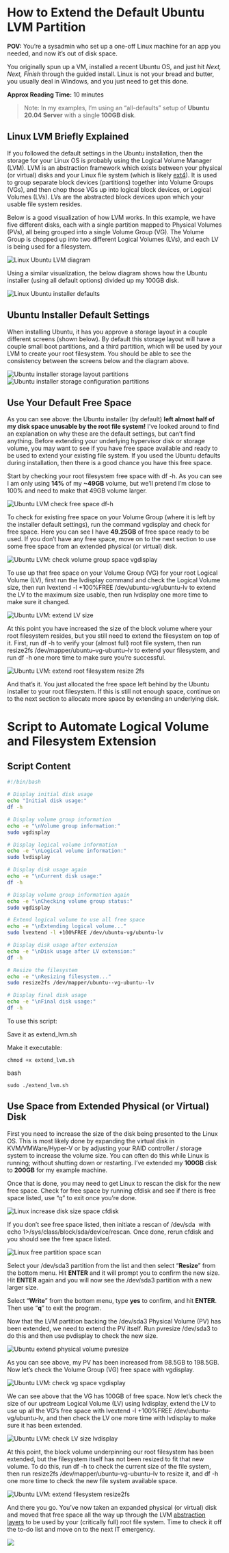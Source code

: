 # How to Extend the Default Ubuntu LVM Partition
**POV:** You’re a sysadmin who set up a one-off Linux machine for an app you needed, and now it’s out of disk space.

You originally spun up a VM, installed a recent Ubuntu OS, and just hit _Next, Next, Finish_ through the guided install. Linux is not your bread and butter, you usually deal in Windows, and you just need to get this done.

**Approx Reading Time:** 10 minutes

> Note: In my examples, I’m using an “all-defaults” setup of **Ubuntu 20.04 Server** with a single **100GB disk**.

Linux LVM Briefly Explained
---------------------------

If you followed the default settings in the Ubuntu installation, then the storage for your Linux OS is probably using the Logical Volume Manager (LVM). LVM is an abstraction framework which exists between your physical (or virtual) disks and your Linux file system (which is likely [ext4](https://en.wikipedia.org/wiki/Ext4)). It is used to group separate block devices (partitions) together into Volume Groups (VGs), and then chop those VGs up into logical block devices, or Logical Volumes (LVs). LVs are the abstracted block devices upon which your usable file system resides.

Below is a good visualization of how LVM works. In this example, we have five different disks, each with a single partition mapped to Physical Volumes (PVs), all being grouped into a single Volume Group (VG). The Volume Group is chopped up into two different Logical Volumes (LVs), and each LV is being used for a filesystem.

![Linux Ubuntu LVM diagram](https://packetpushers.net/wp-content/uploads/2021/11/1-linux-ubuntu-lvm-diagram.jpg)

Using a similar visualization, the below diagram shows how the Ubuntu installer (using all default options) divided up my 100GB disk.

![Linux Ubuntu installer defaults](https://packetpushers.net/wp-content/uploads/2021/11/2-linux-ubuntu-installer-defaults.jpg)

Ubuntu Installer Default Settings
---------------------------------

When installing Ubuntu, it has you approve a storage layout in a couple different screens (shown below). By default this storage layout will have a couple small boot partitions, and a third partition, which will be used by your LVM to create your root filesystem. You should be able to see the consistency between the screens below and the diagram above.

![Ubuntu installer storage layout partitions](https://packetpushers.net/wp-content/uploads/2021/11/3-ubuntu-installer-storage-layout-partitions.jpg)  
![Ubuntu installer storage configuration partitions](https://packetpushers.net/wp-content/uploads/2021/11/4-ubuntu-installer-storage-configuration-partitions.jpg)

Use Your Default Free Space
---------------------------

As you can see above: the Ubuntu installer (by default) **left almost half of my disk space unusable by the root file system!** I’ve looked around to find an explanation on why these are the default settings, but can’t find anything. Before extending your underlying hypervisor disk or storage volume, you may want to see if you have free space available and ready to be used to extend your existing file system. If you used the Ubuntu defaults during installation, then there is a good chance you have this free space.

Start by checking your root filesystem free space with df -h. As you can see I am only using **14%** of my **~49GB** volume, but we’ll pretend I’m close to 100% and need to make that 49GB volume larger.

![Ubuntu LVM check free space df-h](https://packetpushers.net/wp-content/uploads/2021/11/5-ubuntu-lvm-check-free-space-df-h.jpg)

To check for existing free space on your Volume Group (where it is left by the installer default settings), run the command vgdisplay and check for free space. Here you can see I have **49.25GB** of free space ready to be used. If you don’t have any free space, move on to the next section to use some free space from an extended physical (or virtual) disk.

![Ubuntu LVM: check volume group space vgdisplay](https://packetpushers.net/wp-content/uploads/2021/11/6-ubuntu-lvm-check-volume-group-space-vgdisplay.jpg)

To use up that free space on your Volume Group (VG) for your root Logical Volume (LV), first run the lvdisplay command and check the Logical Volume size, then run lvextend -l +100%FREE /dev/ubuntu-vg/ubuntu-lv to extend the LV to the maximum size usable, then run lvdisplay one more time to make sure it changed.

![Ubuntu LVM: extend LV size ](https://packetpushers.net/wp-content/uploads/2021/11/7-ubuntu-lvm-extend-lv-size-lvextend.jpg)

At this point you have increased the size of the block volume where your root filesystem resides, but you still need to extend the filesystem on top of it. First, run df -h to verify your (almost full) root file system, then run resize2fs /dev/mapper/ubuntu–vg-ubuntu–lv to extend your filesystem, and run df -h one more time to make sure you’re successful.

![Ubuntu LVM: extend root filesystem resize 2fs](https://packetpushers.net/wp-content/uploads/2021/11/8-ubuntu-lvm-extend-root-filesystem-resize2fs.jpg)

And that’s it. You just allocated the free space left behind by the Ubuntu installer to your root filesystem. If this is still not enough space, continue on to the next section to allocate more space by extending an underlying disk.



# Script to Automate Logical Volume and Filesystem Extension

## Script Content

```bash
#!/bin/bash

# Display initial disk usage
echo "Initial disk usage:"
df -h

# Display volume group information
echo -e "\nVolume group information:"
sudo vgdisplay

# Display logical volume information
echo -e "\nLogical volume information:"
sudo lvdisplay

# Display disk usage again
echo -e "\nCurrent disk usage:"
df -h

# Display volume group information again
echo -e "\nChecking volume group status:"
sudo vgdisplay

# Extend logical volume to use all free space
echo -e "\nExtending logical volume..."
sudo lvextend -l +100%FREE /dev/ubuntu-vg/ubuntu-lv

# Display disk usage after extension
echo -e "\nDisk usage after LV extension:"
df -h

# Resize the filesystem
echo -e "\nResizing filesystem..."
sudo resize2fs /dev/mapper/ubuntu--vg-ubuntu--lv

# Display final disk usage
echo -e "\nFinal disk usage:"
df -h

```

To use this script:

Save it as
extend_lvm.sh

Make it executable:
```
chmod +x extend_lvm.sh
```
bash
```
sudo ./extend_lvm.sh
```
Use Space from Extended Physical (or Virtual) Disk
--------------------------------------------------

First you need to increase the size of the disk being presented to the Linux OS. This is most likely done by expanding the virtual disk in KVM/VMWare/Hyper-V or by adjusting your RAID controller / storage system to increase the volume size. You can often do this while Linux is running; without shutting down or restarting. I’ve extended my **100GB** disk to **200GB** for my example machine.

Once that is done, you may need to get Linux to rescan the disk for the new free space. Check for free space by running cfdisk and see if there is free space listed, use “q” to exit once you’re done.

![Linux increase disk size space cfdisk](https://packetpushers.net/wp-content/uploads/2021/11/9-linux-increase-disk-size-space-cfdisk.jpg)

If you don’t see free space listed, then initiate a rescan of /dev/sda  with echo 1>/sys/class/block/sda/device/rescan. Once done, rerun cfdisk and you should see the free space listed.

![Linux free partition space scan](https://packetpushers.net/wp-content/uploads/2021/11/10-linux-free-partition-space-scan.jpg)

Select your /dev/sda3 partition from the list and then select “**Resize**” from the bottom menu. Hit **ENTER** and it will prompt you to confirm the new size. Hit **ENTER** again and you will now see the /dev/sda3 partition with a new larger size.

Select “**Write**” from the bottom menu, type **yes** to confirm, and hit **ENTER**. Then use “**q**” to exit the program.

Now that the LVM partition backing the /dev/sda3 Physical Volume (PV) has been extended, we need to extend the PV itself. Run pvresize /dev/sda3 to do this and then use pvdisplay to check the new size.

![Ubuntu extend physical volume pvresize](https://packetpushers.net/wp-content/uploads/2021/11/11-ubuntu-extend-physical-volume-pvresize.jpg)

As you can see above, my PV has been increased from 98.5GB to 198.5GB. Now let’s check the Volume Group (VG) free space with vgdisplay.

![Ubuntu LVM: check vg space vgdisplay](https://packetpushers.net/wp-content/uploads/2021/11/12-ubuntu-lvm-check-vg-space-vgdisplay.jpg)

We can see above that the VG has 100GB of free space. Now let’s check the size of our upstream Logical Volume (LV) using lvdisplay, extend the LV to use up all the VG’s free space with lvextend -l +100%FREE /dev/ubuntu-vg/ubuntu-lv, and then check the LV one more time with lvdisplay to make sure it has been extended.

![Ubuntu LVM: check LV size lvdisplay](https://packetpushers.net/wp-content/uploads/2021/11/13-ubuntu-lvm-check-lv-size-lvdisplay.jpg)

At this point, the block volume underpinning our root filesystem has been extended, but the filesystem itself has not been resized to fit that new volume. To do this, run df -h to check the current size of the file system, then run resize2fs /dev/mapper/ubuntu–vg-ubuntu–lv to resize it, and df -h one more time to check the new file system available space.

![Ubuntu LVM: extend filesystem resize2fs](https://packetpushers.net/wp-content/uploads/2021/11/14-ubuntu-lvm-extend-filesystem-resize2fs.jpg)

And there you go. You’ve now taken an expanded physical (or virtual) disk and moved that free space all the way up through the LVM [abstraction layers](https://packetpushers.net/podcast/day-two-cloud-081-abstractions-should-save-typing-not-thinking/) to be used by your (critically full) root file system. Time to check it off the to-do list and move on to the next IT emergency.

![](https://secure.gravatar.com/avatar/1a3c7c063aab3c94ec34008cf79ef5fb?s=96&d=blank&r=g)


